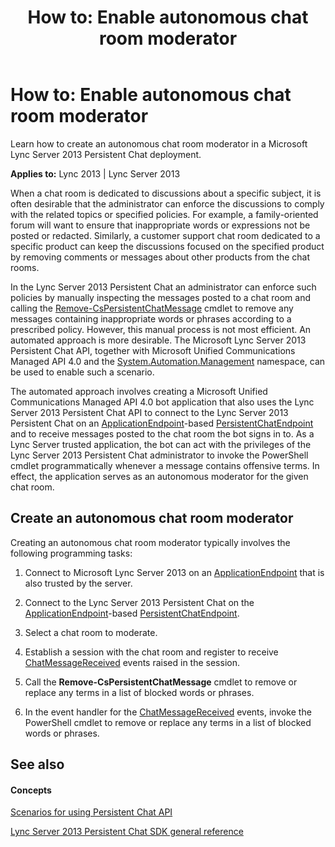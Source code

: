 ﻿---
title: 'How to: Enable autonomous chat room moderator'
TOCTitle: 'How to: Enable autonomous chat room moderator'
ms:assetid: 0c30fc5e-7b71-4b8b-8304-b16d530511c3
ms:mtpsurl: https://msdn.microsoft.com/en-us/library/Dn465903(v=office.15)
ms:contentKeyID: 57101390
ms.date: 07/24/2014
mtps_version: v=office.15
---

# How to: Enable autonomous chat room moderator

Learn how to create an autonomous chat room moderator in a Microsoft Lync Server 2013 Persistent Chat deployment.


**Applies to:** Lync 2013 | Lync Server 2013

When a chat room is dedicated to discussions about a specific subject, it is often desirable that the administrator can enforce the discussions to comply with the related topics or specified policies. For example, a family-oriented forum will want to ensure that inappropriate words or expressions not be posted or redacted. Similarly, a customer support chat room dedicated to a specific product can keep the discussions focused on the specified product by removing comments or messages about other products from the chat rooms.

In the Lync Server 2013 Persistent Chat an administrator can enforce such policies by manually inspecting the messages posted to a chat room and calling the [Remove-CsPersistentChatMessage](https://msdn.microsoft.com/en-us/library/jj204668\(v=office.15\)) cmdlet to remove any messages containing inappropriate words or phrases according to a prescribed policy. However, this manual process is not most efficient. An automated approach is more desirable. The Microsoft Lync Server 2013 Persistent Chat API, together with Microsoft Unified Communications Managed API 4.0 and the [System.Automation.Management](http://msdn.microsoft.com/en-us/library/windows/desktop/system.management.automation\(v=vs.85\).aspx) namespace, can be used to enable such a scenario.

The automated approach involves creating a Microsoft Unified Communications Managed API 4.0 bot application that also uses the Lync Server 2013 Persistent Chat API to connect to the Lync Server 2013 Persistent Chat on an [ApplicationEndpoint](https://msdn.microsoft.com/en-us/library/hh384825\(v=office.15\))-based [PersistentChatEndpoint](https://msdn.microsoft.com/en-us/library/jj267567\(v=office.15\)) and to receive messages posted to the chat room the bot signs in to. As a Lync Server trusted application, the bot can act with the privileges of the Lync Server 2013 Persistent Chat administrator to invoke the PowerShell cmdlet programmatically whenever a message contains offensive terms. In effect, the application serves as an autonomous moderator for the given chat room.

## Create an autonomous chat room moderator

Creating an autonomous chat room moderator typically involves the following programming tasks:

1.  Connect to Microsoft Lync Server 2013 on an [ApplicationEndpoint](https://msdn.microsoft.com/en-us/library/hh384825\(v=office.15\)) that is also trusted by the server.

2.  Connect to the Lync Server 2013 Persistent Chat on the [ApplicationEndpoint](https://msdn.microsoft.com/en-us/library/hh384825\(v=office.15\))-based [PersistentChatEndpoint](https://msdn.microsoft.com/en-us/library/jj267567\(v=office.15\)).

3.  Select a chat room to moderate.

4.  Establish a session with the chat room and register to receive [ChatMessageReceived](https://msdn.microsoft.com/en-us/library/jj266375\(v=office.15\)) events raised in the session.

5.  Call the **Remove-CsPersistentChatMessage** cmdlet to remove or replace any terms in a list of blocked words or phrases.

6.  In the event handler for the [ChatMessageReceived](https://msdn.microsoft.com/en-us/library/jj266375\(v=office.15\)) events, invoke the PowerShell cmdlet to remove or replace any terms in a list of blocked words or phrases.

## See also

#### Concepts

[Scenarios for using Persistent Chat API](scenarios-for-using-persistent-chat-api.md)

[Lync Server 2013 Persistent Chat SDK general reference](lync-server-2013-persistent-chat-sdk-general-reference.md)

